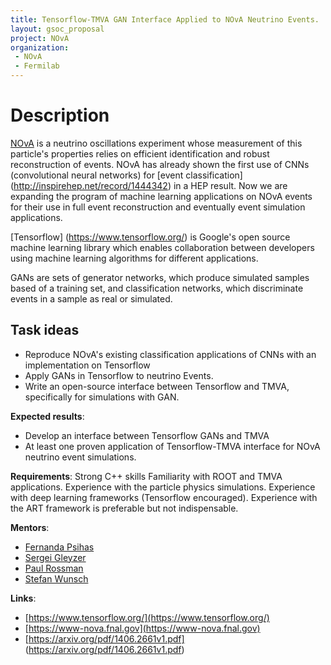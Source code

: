 ```yaml
---
title: Tensorflow-TMVA GAN Interface Applied to NOvA Neutrino Events.
layout: gsoc_proposal
project: NOvA
organization:
 - NOvA
 - Fermilab
---
```


# Description
[NOvA](https://www-nova.fnal.gov) is a neutrino oscillations experiment whose measurement of this particle's properties relies on efficient identification and robust reconstruction of events. NOvA has already shown the first use of CNNs (convolutional neural networks) for [event classification] (http://inspirehep.net/record/1444342) in a HEP result. Now we are expanding the program of machine learning applications on NOvA events for their use in full event reconstruction and eventually event simulation applications.

[Tensorflow] (https://www.tensorflow.org/) is Google's open source machine learning library which enables collaboration between developers using machine learning algorithms for different applications.

GANs are sets of generator networks, which produce simulated samples based of a training set, and classification networks, which discriminate events in a sample as real or simulated. <They are cool to simulate events and such>

<TMVA and tensorflow and why we care>



## Task ideas
 * Reproduce NOvA's existing classification applications of CNNs with an implementation on Tensorflow
 * Apply GANs in Tensorflow to neutrino Events.
 * Write an open-source interface between Tensorflow and TMVA, specifically for simulations with GAN.


**Expected results**:
 * Develop an interface between Tensorflow GANs and TMVA
 * At least one proven application of Tensorflow-TMVA interface for NOvA neutrino event simulations.

**Requirements**:
Strong C++ skills
Familiarity with ROOT and TMVA applications.
Experience with the particle physics simulations.
Experience with deep learning frameworks (Tensorflow encouraged).
Experience with the ART framework is preferable but not indispensable.

**Mentors**:
  * [Fernanda Psihas](mailto:psihas@fnal.gov)
  * [Sergei Gleyzer](mailto:sergei@cern.ch)
  * [Paul Rossman](mailto:paulrossman@google.com)
  * [Stefan Wunsch](mailto:)


**Links**:
  * [https://www.tensorflow.org/](https://www.tensorflow.org/)
  * [https://www-nova.fnal.gov](https://www-nova.fnal.gov)
  * [https://arxiv.org/pdf/1406.2661v1.pdf] (https://arxiv.org/pdf/1406.2661v1.pdf)
